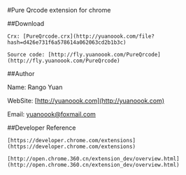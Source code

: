 #Pure Qrcode extension for chrome

##Download

	Crx: [PureQrcode.crx](http://yuanoook.com/file?hash=d426e731f6a578614a062063cd2b1b3c)

	Source code: [http://fly.yuanoook.com/PureQrcode](http://fly.yuanoook.com/PureQrcode)

##Author

Name: Rango Yuan

WebSite: [http://yuanoook.com](http://yuanoook.com)

Email: yuanoook@foxmail.com

##Developer Reference

	[https://developer.chrome.com/extensions](https://developer.chrome.com/extensions)

	[http://open.chrome.360.cn/extension_dev/overview.html](http://open.chrome.360.cn/extension_dev/overview.html)